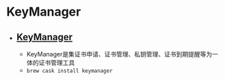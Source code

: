 # KeyManager
- [KeyManager](https://keymanager.org/)
  - 
  - KeyManager是集证书申请、证书管理、私钥管理、证书到期提醒等为一体的证书管理工具
  - `brew cask install keymanager`
